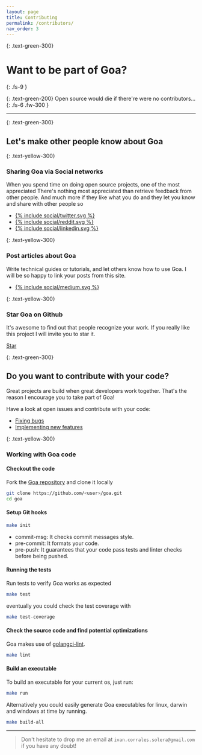 ```yaml
---
layout: page
title: Contributing
permalink: /contributors/
nav_order: 3
---
```


{: .text-green-300}
# Want to be part of Goa?
{: .fs-9 }

{: .text-green-200}
Open source would die if there're were no contributors...
{: .fs-6 .fw-300 }

---

{: .text-green-300}
## Let's make other people know about Goa

{: .text-yellow-300}
### Sharing Goa via Social networks

When you spend time on doing open source projects, one of the most appreciated There's nothing most appreciated than retrieve feedback from other people. And much more if they like what you
do and they let you know and share with other people so 

<div class="socialme">
    <ul>
        <li class="twitter">
            <a href="https://twitter.com/intent/tweet?via={{site.data.social.twitter.username}}&url={{ site.data.social.twitter.url | uri_escape}}&text={{ site.data.social.twitter.message | uri_escape}}" target="_blank">
                {% include social/twitter.svg %}
            </a>
        </li>
        <li class="reddit">
            <a href="http://www.reddit.com/submit?url={{ site.data.social.reddit.message | uri_escape}}&title={{ site.data.social.reddit.title | uri_escape }}" target="_blank">
                {% include social/reddit.svg %}
            </a>
        </li>
        <li class="linkedin">
            <a href="https://www.linkedin.com/shareArticle?mini=true&url={{ site.data.social.linkedin.url | uri_escape}}&title={{ site.data.social.linkedin.title | uri_escape}}" target="_blank">
                {% include social/linkedin.svg %}
            </a>
        </li>
    </ul>
</div>




{: .text-yellow-300}
### Post articles about Goa

Write technical guides or tutorials, and let others know how to use Goa. I will be so happy to link your posts from
this site.
 
<div class="socialme">
 <ul>
     <li class="medium">
         <a href="{{ site.data.social.medium.url }}" target="_blank">
             {% include social/medium.svg %}
         </a>
     </li>
 </ul>
</div>

{: .text-yellow-300}
### Star Goa on Github

It's awesome to find out that people recognize your work. If you
really like this project I will invite you to star it.


<!-- Place this tag where you want the button to render. -->
<!-- Place this tag in your head or just before your close body tag. -->
<script async defer src="https://buttons.github.io/buttons.js"></script>
<a class="github-button" href="https://github.com/wesovilabs/goa" data-color-scheme="no-preference: light; light: light; dark: dark;" data-icon="octicon-star" data-size="large" data-show-count="true" aria-label="Star wesovilabs/goa on GitHub">Star</a>

{: .text-green-300}
## Do you want to contribute with your code?

Great projects are build when great developers work together. That's
the reason I encourage you to take part of Goa!

Have a look at open issues and contribute with your code:

- [Fixing bugs](https://github.com/wesovilabs/goa/projects/1)
- [Implementing new features](https://github.com/wesovilabs/goa/projects/2)


{: .text-yellow-300}
### Working with Goa code


#### Checkout the code

Fork the [Goa repository](https://github.com/wesovilabs/goa) and clone it locally 

```bash
git clone https://github.com/<user>/goa.git
cd goa
```

#### Setup Git hooks

```bash
make init
```

- commit-msg: It checks commit messages style.
- pre-commit: It formats your code.
- pre-push: It guarantees that your code pass tests and linter checks before being pushed.


#### Running the tests

Run tests to verify Goa works as expected

```bash
make test
```

eventually you could check the test coverage with

```bash
make test-coverage
``` 

#### Check the source code and find potential optimizations

Goa makes use of [golangci-lint](https://github.com/golangci/golangci-lint).

```bash
make lint
```

#### Build an executable

To build an executable for your current os, just run:

```bash
make run
```

Alternatively you could  easily generate Goa executables for linux, darwin and 
windows at time by running.

```bash
make build-all
``` 

---

> Don't hesitate to drop me an email at `ivan.corrales.solera@gmail.com` if you have any doubt!
